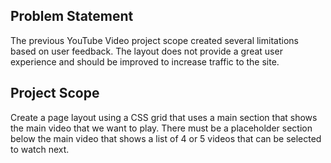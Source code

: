 ## Problem Statement
The previous YouTube Video project scope created several limitations based on user feedback. The layout does not provide a great user experience and should be improved to increase traffic to the site. 

## Project Scope
Create a page layout using a CSS grid that uses a main section that shows the main video that we want to play. There must be a placeholder section  below the main video that shows a list of 4 or 5 videos that can be selected to watch next.  
